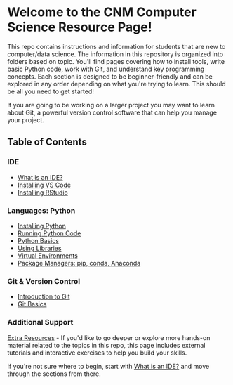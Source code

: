 # Welcome to the CNM Computer Science Resource Page!

This repo contains instructions and information for students that are new to computer/data science. The information in this repository is organized into folders based on topic. You'll find pages covering how to install tools, write basic Python code, work with Git, and understand key programming concepts. Each section is designed to be beginner-friendly and can be explored in any order depending on what you're trying to learn. This should be all you need to get started!

If you are going to be working on a larger project you may want to learn about Git, a powerful version control software that can help you manage your project.

## Table of Contents

### IDE

- [What is an IDE?](ide/ide.md)
- [Installing VS Code](ide/vscode_install.md)
- [Installing RStudio](ide/rstudio_install.md)

### Languages: Python

- [Installing Python](languages/python/install.md)
- [Running Python Code](languages/python/running_python.md)
- [Python Basics](languages/python/python_basics.md)
- [Using Libraries](languages/python/libraries.md)
- [Virtual Environments](languages/python/virtual_environments.md)
- [Package Managers: pip, conda, Anaconda](languages/python/package_managers.md)

### Git & Version Control

- [Introduction to Git](git/git.md)
- [Git Basics](git/git_basics.md)

### Additional Support
[Extra Resources](extra_resources.md) - If you'd like to go deeper or explore more hands-on material related to the topics in this repo, this page includes external tutorials and interactive exercises to help you build your skills.

If you're not sure where to begin, start with [What is an IDE?](ide/ide.md) and move through the sections from there.
